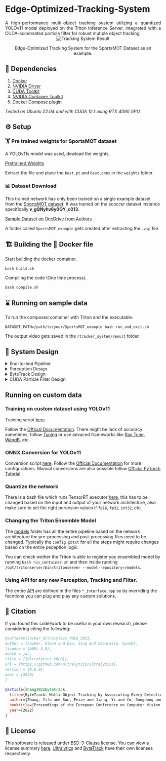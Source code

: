 # Edge-Optimized-Tracking-System
<div align="justify">
A high-performance multi-object tracking system utilizing a quantized YOLOv11 model deployed on the Triton Inference Server, integrated with a CUDA-accelerated particle filter for robust mutiple object tracking.
</div>

<div align="center">
    <img src="assets/result.gif" width="800" height="400" alt="Tracking System Result" />
    <p>Edge-Optimized Tracking System for the SportsMOT Dataset as an example.</p>
</div>

## 🏁 Dependencies
1) [Docker](https://docs.docker.com/engine/install/ubuntu/)
2) [NVIDIA Driver](https://www.nvidia.com/download/index.aspx)
3) [CUDA Toolkit](https://developer.nvidia.com/cuda-downloads)
4) [NVIDIA Container Toolkit](https://docs.nvidia.com/datacenter/cloud-native/container-toolkit/latest/install-guide.html)
5) [Docker Compose plugin](https://docs.docker.com/compose/install/linux/)

*Tested on Ubuntu 22.04 and with CUDA 12.1 using RTX 4090 GPU.*

## ⚙️ Setup
### 🏋️ Pre trained weights for SportsMOT dataset
A YOLOv11s model was used, dowload the weights.

[Pretrained Weights](https://drive.google.com/uc?export=download&id=13M0WVGBIsjVfTDMfZRp0fw7apFz1Fgn1)

Extract the file and place the ```best.pt``` and ```best.onnx``` in the ```weights``` folder.

### 📊 Dataset Download
This trained network has only been trained on a single example dataset from the [SportsMOT dataset](https://github.com/MCG-NJU/SportsMOT). It was trained on the scoccer dataset instance specifically **v_gQNyhv8y0QY_c013**. 

[Sample Dataset on OneDrive from Authors](https://1drv.ms/u/s!AtjeLq7YnYGRgQRrmqGr4B-k-xsC?e=7PndU8)

A folder called ```SportsMOT_example``` gets created after extracting the ```.zip``` file.

## 🏗️ Building the 🐳 Docker file
Start building the docker container.
```
bash build.sh
```

Compiling the code (One time process).
```
bash compile.sh
```
## ⌛️ Running on sample data
To run the composed container with Triton and the executable.
```
DATASET_PATH=/path/to/your/SportsMOT_example bash run_and_exit.sh
```

The output video gets saved in the ```/tracker_system/result``` folder.

## 📐 System Design
<details>
<summary>End-to-end Pipeline</summary>

<div align="center">
    <img src="assets/main_system_design.png" width="1500" height="200" alt="Main Sys Design" />
    <p>Overall System Design.</p>
</div>

The overall system is divided into individual sub-systems, Perception, ByteTracker, and Particle Filter. Each of the sub-systems are explained below.

</details>


<details>
<summary>Perception Design</summary>

This again is divided into two sub-components which is the one time quantization, then the setting up the ensembled network for Triton Inference Server.

#### Quantization Framework
<div align="center">
    <img src="assets/perception_quantization_design.png" width="1500" height="400" alt="Quantization Sys Design" />
    <p>Quantization framework.</p>
</div>

#### Inference for Triton Inference Server using ensembled model
<div align="center">
    <img src="assets/perception_inference_design.png" width="1500" height="1000" alt="Perception Inference Sys Design" />
    <p>Inference framework.</p>
</div>

</details>




<details>
<summary>ByteTrack Design</summary>

The [orginal authors paper](https://arxiv.org/abs/2110.06864) was used, the [Offical Reposiory](https://github.com/ifzhang/ByteTrack) gives a detailed explantion of the implementation.

</details>



<details>
<summary>CUDA Particle Filter Design</summary>

This implementation uses a complete GPU accelerated Particle Filter with an additional Unscented Transform for the prediction step.

#### Structre of Array (SoA) for the states
There are a total of 10 states.

<div align="center">
    <img src="assets/particle_SoA.png" width="1500" height="1000" alt="Particle States Design" />
    <p>Particle States Structre of Array.</p>
</div>

#### CUDA Particle Filter with Unscented Transform
<div align="center">
    <img src="assets/desgin_particle_filter_process.png" width="1500" height="1000" alt="Particle States Design" />
    <p>Particle Filter Process on the Device(GPU) with the Unscented Transform by propogating Sigma Points.</p>
</div>

</details>

## Running on custom data
### Training on custom dataset using YOLOv11
Training script [here](scripts/train.py).

Follow the [Official Documentation](https://docs.ultralytics.com/modes/train/). There might be lack of accuracy sometimes, follow [Tuning](https://docs.ultralytics.com/guides/hyperparameter-tuning/) or use advaced frameworks like [Ray Tune](https://docs.ray.io/en/latest/tune/index.html), [WandB](https://wandb.ai/), etc.

### ONNX Conversion for YOLOv11
Conversion script [here](scripts/torch_to_onnx.py). Follow the [Official Documentation](https://docs.ultralytics.com/modes/export/) for more configurations. Manual conversions are also possible follow [Official PyTorch Tutorial](https://pytorch.org/tutorials/beginner/onnx/export_simple_model_to_onnx_tutorial.html).

### Quantize the network
There is a bash file which runs TensorRT executor [here](weights/quantize_yolo.sh), this has to be changed based on the input and output of your network architecture, also make sure to set the right percesion values if ```fp16```, ```fp32```, ```int32```, etc.

### Changing the Triton Ensemble Model
The [models](models) folder has all the entire pipeline based on the network architecture the pre-processing and post-processing files need to be changed. Typically the ```config.pbtxt``` for all the steps might require changes based on the entire peception logic. 

You can check wether the Triton is able to register you ensembled model by running ```bash run_container.sh``` and then inside running ```/opt/tritonserver/bin/tritonserver --model-repository=/models```.

### Using API for any new Perception, Tracking and Filter.
The entire [API](tracker_system/include) are defined in the files ```*_interface.hpp``` so by overriding the fucntions you can plug and play any custom solutions. 

## 📖 Citation
If you found this code/work to be useful in your own research, please considering citing the following:
```bibtex
@software{Jocher_Ultralytics_YOLO_2023,
author = {Jocher, Glenn and Qiu, Jing and Chaurasia, Ayush},
license = {AGPL-3.0},
month = jan,
title = {{Ultralytics YOLO}},
url = {https://github.com/ultralytics/ultralytics},
version = {8.0.0},
year = {2023}
}
```
```bibtex
@article{zhang2022bytetrack,
  title={ByteTrack: Multi-Object Tracking by Associating Every Detection Box},
  author={Zhang, Yifu and Sun, Peize and Jiang, Yi and Yu, Dongdong and Weng, Fucheng and Yuan, Zehuan and Luo, Ping and Liu, Wenyu and Wang, Xinggang},
  booktitle={Proceedings of the European Conference on Computer Vision (ECCV)},
  year={2022}
}
```

## 🪪 License
This software is released under BSD-3-Clause license. You can view a license summary [here](LICENSE). [Ultralytics](https://github.com/ultralytics/ultralytics) and [ByteTrack](https://github.com/ifzhang/ByteTrack) have their own licenses respectively.